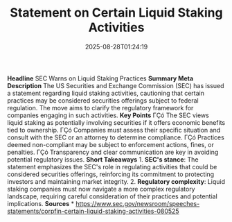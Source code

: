 ﻿---
title: "Statement on Certain Liquid Staking Activities"
date: "2025-08-28T01:24:19"
category: "Markets"
summary: ""
slug: "statement on certain liquid staking activities"
source_urls:
  - "https://www.sec.gov/newsroom/speeches-statements/corpfin-certain-liquid-staking-activities-080525"
seo:
  title: "Statement on Certain Liquid Staking Activities | Hash n Hedge"
  description: ""
  keywords: ["news", "markets", "brief"]
---
**Headline** SEC Warns on Liquid Staking Practices  **Summary Meta Description** The US Securities and Exchange Commission (SEC) has issued a statement regarding liquid staking activities, cautioning that certain practices may be considered securities offerings subject to federal regulation. The move aims to clarify the regulatory framework for companies engaging in such activities.  **Key Points**  ΓÇó The SEC views liquid staking as potentially involving securities if it offers economic benefits tied to ownership. ΓÇó Companies must assess their specific situation and consult with the SEC or an attorney to determine compliance. ΓÇó Practices deemed non-compliant may be subject to enforcement actions, fines, or penalties. ΓÇó Transparency and clear communication are key in avoiding potential regulatory issues.  **Short Takeaways**  1. **SEC's stance**: The statement emphasizes the SEC's role in regulating activities that could be considered securities offerings, reinforcing its commitment to protecting investors and maintaining market integrity. 2. **Regulatory complexity**: Liquid staking companies must now navigate a more complex regulatory landscape, requiring careful consideration of their practices and potential implications.  **Sources** * https://www.sec.gov/newsroom/speeches-statements/corpfin-certain-liquid-staking-activities-080525 

